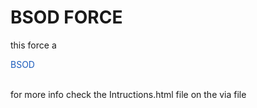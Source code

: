 # BSOD FORCE
this force a <p style="color: rgb(27, 91, 187);">BSOD</p>
<br>
for more info check the Intructions.html file on the via file
